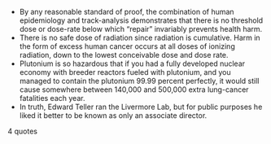  - By any reasonable standard of proof, the combination of human epidemiology and track-analysis demonstrates that there is no threshold dose or dose-rate below which “repair” invariably prevents health harm.
 - There is no safe dose of radiation since radiation is cumulative. Harm in the form of excess human cancer occurs at all doses of ionizing radiation, down to the lowest conceivable dose and dose rate.
 - Plutonium is so hazardous that if you had a fully developed nuclear economy with breeder reactors fueled with plutonium, and you managed to contain the plutonium 99.99 percent perfectly, it would still cause somewhere between 140,000 and 500,000 extra lung-cancer fatalities each year.
 - In truth, Edward Teller ran the Livermore Lab, but for public purposes he liked it better to be known as only an associate director.

4 quotes